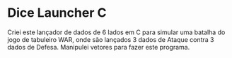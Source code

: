 # Dice Launcher C
 Criei este lançador de dados de 6 lados em C
 para simular uma batalha do jogo de tabuleiro WAR, onde são lançados 3 dados de Ataque contra 3 dados de Defesa.
 Manipulei vetores para fazer este programa.

